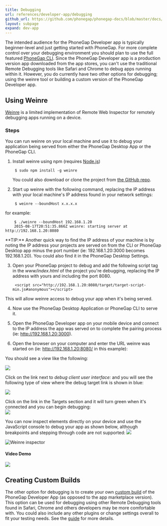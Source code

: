 ```yaml
---
title: Debugging
url: references/developer-app/debugging
github_url: https://github.com/phonegap/phonegap-docs/blob/master/docs/3-references/developer-app/5-debugging.html.md
layout: subpage
expand: dev-app
---
```


The intended audience for the PhoneGap Developer app is typically beginner-level and just getting started with PhoneGap. For
more complete control over your debugging environment you should plan to use the full featured [PhoneGap CLI](https://www.npmjs.com/package/phonegap).
Since the PhoneGap Developer app is a production version app downloaded from the app stores, you can't use the traditional Remote Debugging
 tools like Safari and Chrome to debug apps running within it. However, you do currently have two other options for debugging; using the weinre
 tool or building a custom version of the PhoneGap Developer app.

## Using Weinre
[Weinre](https://www.npmjs.com/package/weinre) is a limited implementation of Remote Web Inspector for remotely debugging apps running on a device.

### Steps
You can run weinre on your local machine and use it to debug your application being served from either the PhoneGap Desktop App or
the PhoneGap CLI.

1. Install weinre using npm (requires [Node.js](http://nodejs.org))

        $ sudo npm install -g weinre

    You could also download or clone the project from [the GitHub repo](https://github.com/apache/cordova-weinre).

2. Start up weinre with the following command, replacing the IP address with your local machine's IP address found in your network settings:

        $ weinre --boundHost x.x.x.x

  for example:

        $ ./weinre --boundHost 192.168.1.20    
        2015-08-17T20:51:35.866Z weinre: starting server at http://192.168.1.20:8080

  <div class="alert--tip">**TIP:** Another quick way to find the IP address of your machine is by noting the IP address your projects are served on from
  the CLI or PhoneGap Desktop app minus the port number (ie: 192.168.1.20:3000 becomes 192.168.1.20). You could also find it in the PhoneGap
  Desktop Settings.</div>

3. Open your PhoneGap project to debug and add the following script tag in the *www/index.html* of the project you're debugging, replacing the
IP address with yours and including the port 8080.

        <script src="http://192.168.1.20:8080/target/target-script-min.js#anonymous"></script>

 This will allow weinre access to debug your app when it's being served.  

4. Now use the PhoneGap Desktop Application or PhoneGap CLI to serve it.

5. Open the PhoneGap Developer app on your mobile device and connect to the IP address the app was served on to complete
the pairing process (ie: http://192.168.1.20:3000).

6. Open the browser on your computer and enter the URL weinre was started on (ie: http://192.168.1.20:8080/ in this example):

  You should see a view like the following:

  ![](/images/weinre-home.png)

  Click on the link next to *debug client user interface:* and you will see the following type of view where the debug target link is shown in blue:

  ![](/images/weinre-target.png)

  Click on the link in the Targets section and it will turn green when it's connected and you can begin debugging:  
  ![](/images/weinre-connected.png)

  You can now inspect elements directly on your device and use the JavaScript console to debug your app as shown below, although breakpoints and stepping
  through code are not supported:
  ![](/images/weinre-demo.png)      

  <img class="mobile-image" src="/images/weinre-inspect.png" alt="Weinre inspector"/>

 #### Video Demo
 ![](/images/weinre-demo-video.gif)


## Creating Custom Builds
The other option for debugging is to create your own [custom build](/references/developer-app/custom-build/ios) of the PhoneGap Developer App
(as opposed to the app marketplace version). This option can be used for debugging using other Remote Debugging tools found in Safari, Chrome
and others developers may be more comfortable with. You could also include any other plugins or change settings overall to fit your testing needs.
See the [guide](/references/developer-app/custom-build/ios) for more details.
